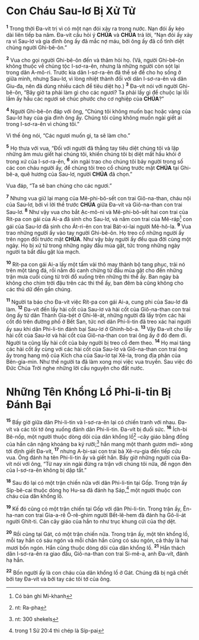 # Con Cháu Sau-lơ Bị Xử Tử
<sup><b>1</b></sup> Trong thời Đa-vít trị vì có một nạn đói xảy ra trong nước. Nạn đói ấy kéo dài liên tiếp ba năm. Đa-vít cầu hỏi ý **CHÚA** và **CHÚA** trả lời, “Nạn đói ấy xảy ra vì Sau-lơ và gia đình ông ấy đã mắc nợ máu, bởi ông ấy đã cố tình diệt chủng người Ghi-bê-ôn.”

<sup><b>2</b></sup> Vua cho gọi người Ghi-bê-ôn đến và thăm hỏi họ. (Vả, người Ghi-bê-ôn không thuộc về chủng tộc I-sơ-ra-ên, nhưng là những người còn sót lại trong dân A-mô-ri. Trước kia dân I-sơ-ra-ên đã thề sẽ để cho họ sống ở giữa mình, nhưng Sau-lơ, vì lòng nhiệt thành đối với dân I-sơ-ra-ên và dân Giu-đa, nên đã dùng nhiều cách để tiêu diệt họ.) <sup><b>3</b></sup> Đa-vít nói với người Ghi-bê-ôn, “Bây giờ ta phải làm gì cho các ngươi? Ta phải lấy gì để chuộc lại lỗi lầm ấy hầu các ngươi sẽ chúc phước cho cơ nghiệp của **CHÚA**?”

<sup><b>4</b></sup> Người Ghi-bê-ôn đáp với ông, “Chúng tôi không muốn bạc hoặc vàng của Sau-lơ hay của gia đình ông ấy. Chúng tôi cũng không muốn ngài giết ai trong I-sơ-ra-ên vì chúng tôi.”

Vì thế ông nói, “Các ngươi muốn gì, ta sẽ làm cho.”

<sup><b>5</b></sup> Họ thưa với vua, “Đối với người đã thẳng tay tiêu diệt chúng tôi và lập những âm mưu giết hại chúng tôi, khiến chúng tôi bị diệt mất hầu khỏi ở trong xứ của I-sơ-ra-ên, <sup><b>6</b></sup> xin ngài trao cho chúng tôi bảy người trong số các con cháu người ấy, để chúng tôi treo cổ chúng trước mặt **CHÚA** tại Ghi-bê-a, quê hương của Sau-lơ, người **CHÚA** đã chọn.”

Vua đáp, “Ta sẽ ban chúng cho các ngươi.”

<sup><b>7</b></sup> Nhưng vua giữ lại mạng của Mê-phi-bô-sết con trai Giô-na-than, cháu nội của Sau-lơ, bởi vì lời thề trước **CHÚA** giữa Đa-vít và Giô-na-than con trai Sau-lơ. <sup><b>8</b></sup> Như vậy vua cho bắt Ạc-mô-ni và Mê-phi-bô-sết hai con trai của Rít-pa con gái của Ai-a đã sinh cho Sau-lơ, và năm con trai của Mê-ráp[^1] con gái của Sau-lơ đã sinh cho Át-ri-ên con trai Bát-xi-lai người Mê-hô-la. <sup><b>9</b></sup> Vua trao những người ấy vào tay người Ghi-bê-ôn. Họ treo cổ những người ấy trên ngọn đồi trước mặt **CHÚA**. Như vậy bảy người ấy đều qua đời cùng một ngày. Họ bị xử tử trong những ngày đầu mùa gặt, tức trong những ngày người ta bắt đầu gặt lúa mạch.

<sup><b>10</b></sup> Rít-pa con gái Ai-a lấy một tấm vải thô may thành bộ tang phục, trải nó trên một tảng đá, rồi nằm đó canh chừng từ đầu mùa gặt cho đến những trận mưa cuối cùng từ trời đổ xuống trên những thi thể ấy. Ban ngày bà không cho chim trời đậu trên các thi thể ấy, ban đêm bà cũng không cho các thú dữ đến gần chúng.

<sup><b>11</b></sup> Người ta báo cho Đa-vít việc Rít-pa con gái Ai-a, cung phi của Sau-lơ đã làm. <sup><b>12</b></sup> Đa-vít đến lấy hài cốt của Sau-lơ và hài cốt của Giô-na-than con trai ông ấy từ dân Thành Gia-bét ở Ghi-lê-át, những người đã lấy trộm các hài cốt đó trên đường phố ở Bết San, tức nơi dân Phi-li-tin đã treo xác hai người ấy sau khi dân Phi-li-tin đánh bại Sau-lơ ở Ghinh-bô-a. <sup><b>13</b></sup> Vậy Đa-vít cho lấy hài cốt của Sau-lơ và hài cốt của Giô-na-than con trai ông ấy ở đó đem đi. Người ta cũng lấy hài cốt của bảy người bị treo cổ đem theo. <sup><b>14</b></sup> Họ mai táng các hài cốt ấy cùng với các hài cốt của Sau-lơ và Giô-na-than con trai ông ấy trong hang mộ của Kích cha của Sau-lơ tại Xê-la, trong địa phận của Bên-gia-min. Như thế người ta đã làm xong mọi việc vua truyền. Sau việc đó Đức Chúa Trời nghe những lời cầu nguyện cho đất nước.


# Những Tên Khổng Lồ Phi-li-tin Bị Đánh Bại
<sup><b>15</b></sup> Bấy giờ giữa dân Phi-li-tin và I-sơ-ra-ên lại có chiến tranh với nhau. Đa-vít và các tôi tớ ông xuống đánh dân Phi-li-tin. Đa-vít bị đuối sức. <sup><b>16</b></sup> Ích-bi Bê-nốp, một người thuộc dòng dõi của dân khổng lồ[^2] –cây giáo bằng đồng của hắn cân nặng khoảng ba ký rưỡi;[^3] hắn mang một thanh gươm mới– xông tới định giết Đa-vít, <sup><b>17</b></sup> nhưng A-bi-sai con trai bà Xê-ru-gia đến tiếp cứu vua. Ông đánh hạ tên Phi-li-tin ấy và giết hắn. Bấy giờ những người của Đa-vít nói với ông, “Từ nay xin ngài đừng ra trận với chúng tôi nữa, để ngọn đèn của I-sơ-ra-ên không bị dập tắt.”

<sup><b>18</b></sup> Sau đó lại có một trận chiến nữa với dân Phi-li-tin tại Gốp. Trong trận ấy Síp-bê-cai thuộc dòng họ Hu-sa đã đánh hạ Sáp,[^4] một người thuộc con cháu của dân khổng lồ.

<sup><b>19</b></sup> Kế đó cũng có một trận chiến tại Gốp với dân Phi-li-tin. Trong trận ấy, Ên-ha-nan con trai Gia-a-rê Ô-rê-ghim người Bết-lê-hem đã đánh hạ Gô-li-át người Ghít-ti. Cán cây giáo của hắn to như trục khung cửi của thợ dệt.

<sup><b>20</b></sup> Rồi cũng tại Gát, có một trận chiến nữa. Trong trận ấy, một tên khổng lồ, mỗi tay hắn có sáu ngón và mỗi chân hắn cũng có sáu ngón, cả thảy là hai mươi bốn ngón. Hắn cũng thuộc dòng dõi của dân khổng lồ. <sup><b>21</b></sup> Hắn thách dân I-sơ-ra-ên ra giao đấu, Giô-na-than con trai Si-mê-a, anh Đa-vít, đánh hạ hắn.

<sup><b>22</b></sup> Bốn người ấy là con cháu của dân khổng lồ ở Gát. Chúng đã bị ngã chết bởi tay Đa-vít và bởi tay các tôi tớ của ông.

[^1]: Có bản ghi Mi-khanh
[^2]: nt: Ra-pha
[^3]: nt: 300 shekels
[^4]: trong 1 Sử 20:4 thì chép là Síp-pai